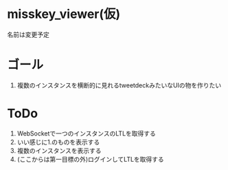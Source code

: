 # misskey_viewer(仮)
名前は変更予定

# ゴール
1. 複数のインスタンスを横断的に見れるtweetdeckみたいなUIの物を作りたい

# ToDo
1. WebSocketで一つのインスタンスのLTLを取得する
2. いい感じに1.のものを表示する
3. 複数のインスタンスを表示する
4. (ここからは第一目標の外)ログインしてLTLを取得する